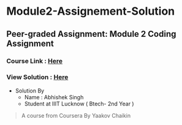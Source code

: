 # Module2-Assignement-Solution

## Peer-graded Assignment: Module 2 Coding Assignment
### Course Link : <a href="https://github.com/jhu-ep-coursera/fullstack-course4" > Here </a>
### View Solution : <a href="https://mrhb787.github.io/Module2-Assignement-Solution/" target="_blank" > Here </a>

- Solution By
  - Name : Abhishek Singh
  - Student at IIIT Lucknow ( Btech- 2nd Year )
<blockquote> A course from Coursera By Yaakov Chaikin</blockquote>
